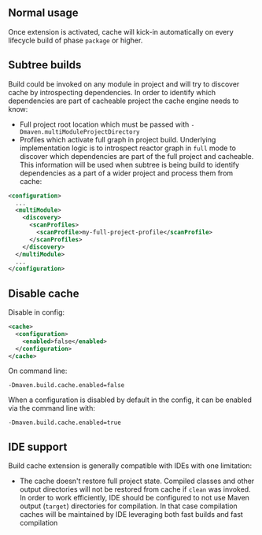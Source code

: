 <!---
 Licensed to the Apache Software Foundation (ASF) under one or more
 contributor license agreements.  See the NOTICE file distributed with
 this work for additional information regarding copyright ownership.
 The ASF licenses this file to You under the Apache License, Version 2.0
 (the "License"); you may not use this file except in compliance with
 the License.  You may obtain a copy of the License at

      http://www.apache.org/licenses/LICENSE-2.0

 Unless required by applicable law or agreed to in writing, software
 distributed under the License is distributed on an "AS IS" BASIS,
 WITHOUT WARRANTIES OR CONDITIONS OF ANY KIND, either express or implied.
 See the License for the specific language governing permissions and
 limitations under the License.
-->

## Normal usage

Once extension is activated, cache will kick-in automatically on every lifecycle build of phase `package` or higher.

## Subtree builds

Build could be invoked on any module in project and will try to discover cache by introspecting dependencies. In order
to identify which dependencies are part of cacheable project the cache engine needs to know:

* Full project root location which must be passed with `-Dmaven.multiModuleProjectDirectory`
* Profiles which activate full graph in project build. Underlying implementation logic is to introspect reactor
  graph in `full` mode to discover which dependencies are part of the full project and cacheable. This information will
  be used when subtree is being build to identify dependencies as a part of a wider project and process them from cache:

```xml
<configuration>
  ...
  <multiModule>
    <discovery>
      <scanProfiles>
        <scanProfile>my-full-project-profile</scanProfile>
      </scanProfiles>
    </discovery>
  </multiModule>
  ...
</configuration>
```

## Disable cache

Disable in config:
```xml
<cache>
  <configuration>
    <enabled>false</enabled>
  </configuration>
</cache>
```
On command line:
```
-Dmaven.build.cache.enabled=false
```

When a configuration is disabled by default in the config, it can be enabled via the command line with:
```
-Dmaven.build.cache.enabled=true
```

## IDE support

Build cache extension is generally compatible with IDEs with one limitation:

* The cache doesn't restore full project state. Compiled classes and other output directories will not be restored from
  cache if `clean` was invoked. In order to work efficiently, IDE should be configured to not use Maven
  output (`target`) directories for compilation. In that case compilation caches will be maintained by IDE leveraging
  both fast builds and fast compilation

